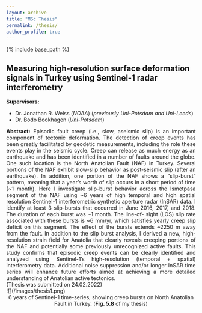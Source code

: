 ```yaml
---
layout: archive
title: "MSc Thesis"
permalink: /thesis/
author_profile: true
---
```



{% include base_path %}


## Measuring high-resolution surface deformation signals in Turkey using Sentinel-1 radar interferometry
**Supervisors:**
- Dr. Jonathan R. Weiss (*NOAA*) (*previously Uni-Potsdam and Uni-Leeds*)
- Dr. Bodo Bookhagen (*Uni-Potsdam*)
<div style="text-align: justify">
<b>Abstract:</b> Episodic fault creep (i.e., slow, aseismic slip) is an important component of tectonic deformation. The detection of creep events has been greatly facilitated by geodetic measurements, including the role these events play in the seismic cycle. Creep can release as much energy as an earthquake and has been identified in a number of faults around the globe. One such location is the North Anatolian Fault (NAF) in Turkey. Several portions of the NAF exhibit slow-slip behavior as post-seismic slip (after an earthquake). In addition, one portion of the NAF shows a “slip-burst” pattern, meaning that a year’s worth of slip occurs in a short period of time (~1 month). Here I investigate slip-burst behavior across the Ismetpasa segment of the NAF using ~6 years of high temporal and high spatial resolution Sentinel-1 interferometric synthetic aperture radar (InSAR) data. I identify at least 3 slip-bursts that occurred in June 2016, 2017, and 2018. The duration of each burst was ~1 month. The line-of- sight (LOS) slip rate associated with these bursts is ~6 mm/yr, which satisfies yearly creep slip deficit on this segment. The effect of the bursts extends ~2250 m away from the fault. In addition to the slip burst analysis, I derived a new, high-resolution strain field for Anatolia that clearly reveals creeping portions of the NAF and potentially some previously unrecognized active faults. This study confirms that episodic creep events can be clearly identified and analyzed using Sentinel-1’s high-resolution (temporal + spatial) interferometry data. Additional noise suppression and/or longer InSAR time series will enhance future efforts aimed at achieving a more detailed understanding of Anatolian active tectonics. <br/>(Thesis was submitted on 24.02.2022)</div>
![](/images/thesis1.png)
<div style="text-align: center">6 years of Sentinel-1 time-series, showing creep bursts on North Anatolian Fault in Turkey. (<b>Fig. 5.8</b> of my thesis)</div>